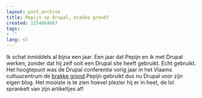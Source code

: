 ```yaml
---
layout: post_archive
title: Pepijn op Drupal, brakke grond?
created: 1154864667
tags:
- ''
lang: nl
---
```

Ik schat inmiddels al bijna een jaar. Een jaar dat Pepijn en ik met Drupal werken, zonder dat hij zelf ooit een Drupal site heeft gebruikt. Echt gebruikt. Het hoogtepunt was de Drupal conferentie vorig jaar in het Vlaams cultuucentrum de [brakke grond](http://newmoon.nl/brakkegrond "Vlamms cultucentrum De Brakke Grond").Pepijn gebruikt dus nu Drupal voor zijn eigen blog. Het mooiste is te zien hoevel plezier hij er in heet, de lol sprankelt van zijn artikeltjes af!
